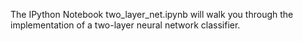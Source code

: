 The IPython Notebook two_layer_net.ipynb will walk you through the implementation of a two-layer neural network classifier.
